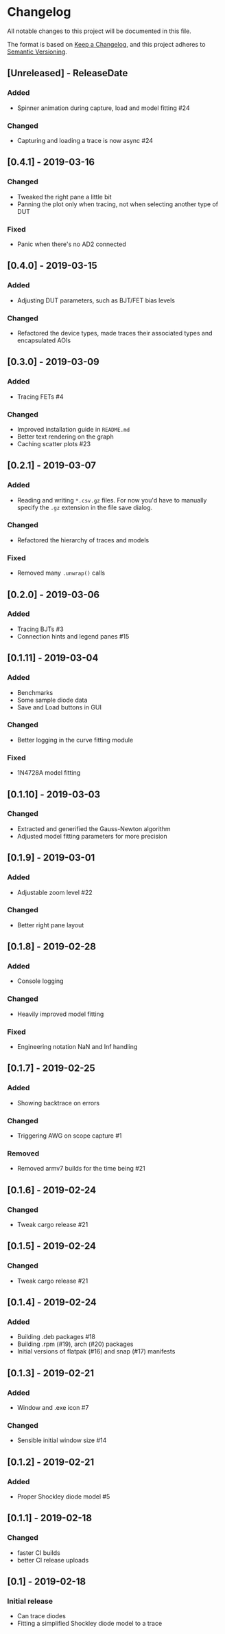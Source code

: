 # Changelog
All notable changes to this project will be documented in this file.

The format is based on [Keep a Changelog](https://keepachangelog.com/en/1.0.0/),
and this project adheres to [Semantic Versioning](https://semver.org/spec/v2.0.0.html).

## [Unreleased] - ReleaseDate
### Added
* Spinner animation during capture, load and model fitting #24
### Changed
* Capturing and loading a trace is now async #24

## [0.4.1] - 2019-03-16
### Changed
* Tweaked the right pane a little bit
* Panning the plot only when tracing, not when selecting another type of DUT
### Fixed
* Panic when there's no AD2 connected

## [0.4.0] - 2019-03-15
### Added
* Adjusting DUT parameters, such as BJT/FET bias levels
### Changed
* Refactored the device types, made traces their associated types and encapsulated AOIs

## [0.3.0] - 2019-03-09
### Added
* Tracing FETs #4
### Changed
* Improved installation guide in `README.md`
* Better text rendering on the graph
* Caching scatter plots #23

## [0.2.1] - 2019-03-07
### Added
* Reading and writing `*.csv.gz` files. For now you'd have to manually specify the `.gz` extension in the file save dialog.
### Changed
* Refactored the hierarchy of traces and models
### Fixed
* Removed many `.unwrap()` calls

## [0.2.0] - 2019-03-06
### Added
* Tracing BJTs #3
* Connection hints and legend panes #15

## [0.1.11] - 2019-03-04
### Added
* Benchmarks
* Some sample diode data
* Save and Load buttons in GUI
### Changed
* Better logging in the curve fitting module
### Fixed
* 1N4728A model fitting

## [0.1.10] - 2019-03-03
### Changed
* Extracted and generified the Gauss-Newton algorithm
* Adjusted model fitting parameters for more precision

## [0.1.9] - 2019-03-01
### Added
* Adjustable zoom level #22
### Changed
* Better right pane layout

## [0.1.8] - 2019-02-28
### Added
* Console logging
### Changed
* Heavily improved model fitting
### Fixed
* Engineering notation NaN and Inf handling

## [0.1.7] - 2019-02-25
### Added
* Showing backtrace on errors
### Changed
* Triggering AWG on scope capture #1
### Removed
* Removed armv7 builds for the time being #21

## [0.1.6] - 2019-02-24
### Changed
* Tweak cargo release #21

## [0.1.5] - 2019-02-24
### Changed
* Tweak cargo release #21

## [0.1.4] - 2019-02-24
### Added
* Building .deb packages #18
* Building .rpm (#19), arch (#20) packages
* Initial versions of flatpak (#16) and snap (#17) manifests

## [0.1.3] - 2019-02-21
### Added
* Window and .exe icon #7
### Changed
* Sensible initial window size #14

## [0.1.2] - 2019-02-21
### Added
* Proper Shockley diode model #5

## [0.1.1] - 2019-02-18
### Changed
* faster CI builds
* better CI release uploads

## [0.1] - 2019-02-18
### Initial release
* Can trace diodes
* Fitting a simplified Shockley diode model to a trace
